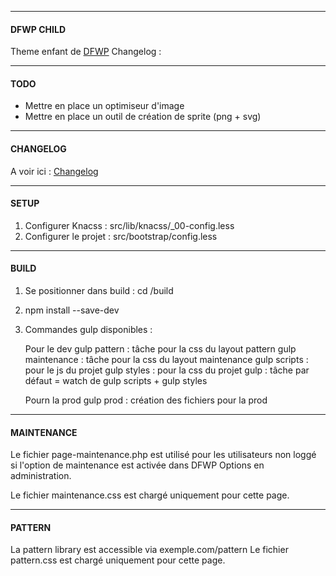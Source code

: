 ----------

#### DFWP CHILD
Theme enfant de [DFWP](https://github.com/posykrat/dfwp)
Changelog : 

----------

#### TODO
- Mettre en place un optimiseur d'image
- Mettre en place un outil de création de sprite (png + svg)

----------

#### CHANGELOG
A voir ici : [Changelog](https://github.com/posykrat/dfwp_child/blob/develop/changelog.md)

----------

#### SETUP

1. Configurer Knacss : src/lib/knacss/_00-config.less
2. Configurer le projet : src/bootstrap/config.less

----------

#### BUILD
1. Se positionner dans build : cd /build
2. npm install --save-dev
3. Commandes gulp disponibles :

	Pour le dev
	gulp pattern : tâche pour la css du layout pattern
	gulp maintenance : tâche pour la css du layout maintenance
	gulp scripts : pour le js du projet
	gulp styles : pour la css du projet
	gulp : tâche par défaut = watch de gulp scripts + gulp styles
	
	Pourn la prod
	gulp prod : création des fichiers pour la prod

----------

#### MAINTENANCE
Le fichier page-maintenance.php est utilisé pour les utilisateurs non loggé si l'option de
maintenance est activée dans DFWP Options en administration.

Le fichier maintenance.css est chargé uniquement pour cette page.

----------

#### PATTERN
La pattern library est accessible via exemple.com/pattern
Le fichier pattern.css est chargé uniquement pour cette page.

